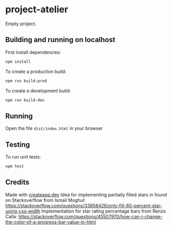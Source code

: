 # project-atelier

Empty project.

## Building and running on localhost

First install dependencies:

```sh
npm install
```

To create a production build:

```sh
npm run build-prod
```

To create a development build:

```sh
npm run build-dev
```

## Running

Open the file `dist/index.html` in your browser

## Testing

To run unit tests:

```sh
npm test
```

## Credits

Made with [createapp.dev](https://createapp.dev/)
Idea for implementing partially filled stars in found on Stackoverflow from Ismail Moghul: https://stackoverflow.com/questions/33858426/only-fill-60-percent-star-using-css-width
Implementation for star rating percentage bars from Renzo Calla: https://stackoverflow.com/questions/45507970/how-can-i-change-the-color-of-a-progress-bar-value-in-html